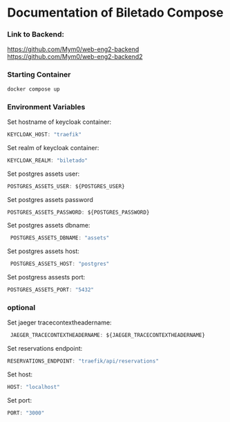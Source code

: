 # Documentation of Biletado Compose

### Link to Backend:
https://github.com/Mym0/web-eng2-backend
https://github.com/Mym0/web-eng2-backend2

### Starting Container
```ts
docker compose up
```
### Environment Variables

Set hostname of keycloak container:
```ts
KEYCLOAK_HOST: "traefik"
```
Set realm of keycloak container:
```ts
KEYCLOAK_REALM: "biletado"
```
Set postgres assets user:
```ts
POSTGRES_ASSETS_USER: ${POSTGRES_USER}
```
Set postgres assets password
```ts
POSTGRES_ASSETS_PASSWORD: ${POSTGRES_PASSWORD}
```
Set postgres assets dbname:
```ts
 POSTGRES_ASSETS_DBNAME: "assets"
```
Set postgres assets host:
```ts
 POSTGRES_ASSETS_HOST: "postgres"
```
Set postgress assests port:
```ts
POSTGRES_ASSETS_PORT: "5432"
```
### optional

Set jaeger tracecontextheadername:
```ts
 JAEGER_TRACECONTEXTHEADERNAME: ${JAEGER_TRACECONTEXTHEADERNAME}
```
Set reservations endpoint:
```ts
RESERVATIONS_ENDPOINT: "traefik/api/reservations"
```
Set host:
```ts
HOST: "localhost"
```
Set port:
```ts
PORT: "3000"
```
